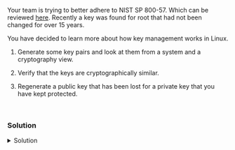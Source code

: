 Your team is trying to better adhere to NIST SP 800-57. Which can be reviewed [here](https://nvlpubs.nist.gov/nistpubs/SpecialPublications/NIST.SP.800-57pt1r5.pdf). Recently a key was found for root that had not been changed for over 15 years. 

You have decided to learn more about how key management works in Linux.

1. Generate some key pairs and look at them from a system and a cryptography view.

2. Verify that the keys are cryptographically similar.

3. Regenerate a public key that has been lost for a private key that you have kept protected.

<br>

### Solution
<details>
<summary>Solution</summary>

Make a directory for your testing

```plain
mkdir /root/keys
```{{exec}}

Go into that directory

```plain
cd /root/keys
```{{exec}}

Generate some keys and keypairs, ensuring that you do not overwrite your keys in /root/.ssh/

```plain
ssh-keygen
```{{exec}}

Follow the prompts and make a key pair ProLUG

```plain
ubuntu:~/keys$ ssh-keygen 
Generating public/private ed25519 key pair.
Enter file in which to save the key (/root/.ssh/id_ed25519): ProLUG
Enter passphrase (empty for no passphrase): 
Enter same passphrase again: 
Your identification has been saved in ProLUG
Your public key has been saved in ProLUG.pub
The key fingerprint is:
```

Inspect what was generated for permissions and ownership from a Linux system perspective.

```plain
ls -l 
```{{exec}}

Can you tell the public from the private version of the key?

What are the permissions of the two keys?

Test the keys for cryptographic similarity.

```plain
ssh-keygen -y -e -f ProLUG
ssh-keygen -l -f ProLUG
```{{exec}}

```plain
ssh-keygen -y -e -f ProLUG.pub
ssh-keygen -l -f ProLUG.pub
```{{exec}}

Do you see that they have the exact same fingerprint? 

Delete the .pub public key and regenerate it from the private key.

```plain
rm -rf /root/keys/ProLUG.pub
```{{exec}}

Validate that you do not see the key

```plain
ls -l 
```{{exec}}

Generate a new public key from the private one.

```plain
ssh-keygen -f ProLUG -y > ProLUG.pub
```{{exec}}


You are ready to head to the next part of the lab.

</details>
